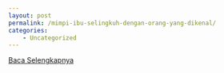 ```yaml
---
layout: post
permalink: /mimpi-ibu-selingkuh-dengan-orang-yang-dikenal/
categories:
    - Uncategorized
---
```


[Baca Selengkapnya](/04)
